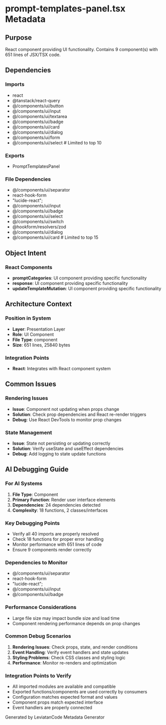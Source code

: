 # prompt-templates-panel.tsx Metadata

## Purpose
React component providing UI functionality. Contains 9 component(s) with 651 lines of JSX/TSX code.

## Dependencies

### Imports
- react
- @tanstack/react-query
- @/components/ui/button
- @/components/ui/input
- @/components/ui/textarea
- @/components/ui/badge
- @/components/ui/card
- @/components/ui/dialog
- @/components/ui/form
- @/components/ui/select  # Limited to top 10

### Exports
- PromptTemplatesPanel

### File Dependencies
- @/components/ui/separator
- react-hook-form
- "lucide-react";
- @/components/ui/input
- @/components/ui/badge
- @/components/ui/select
- @/components/ui/switch
- @hookform/resolvers/zod
- @/components/ui/dialog
- @/components/ui/card  # Limited to top 15

## Object Intent

### React Components
- **promptCategories**: UI component providing specific functionality
- **response**: UI component providing specific functionality
- **updateTemplateMutation**: UI component providing specific functionality


## Architecture Context

### Position in System
- **Layer**: Presentation Layer
- **Role**: UI Component
- **File Type**: component
- **Size**: 651 lines, 25840 bytes

### Integration Points
- **React**: Integrates with React component system

## Common Issues

### Rendering Issues
- **Issue**: Component not updating when props change
- **Solution**: Check prop dependencies and React re-render triggers
- **Debug**: Use React DevTools to monitor prop changes

### State Management
- **Issue**: State not persisting or updating correctly
- **Solution**: Verify useState and useEffect dependencies
- **Debug**: Add logging to state update functions

## AI Debugging Guide

### For AI Systems
1. **File Type**: Component
2. **Primary Function**: Render user interface elements
3. **Dependencies**: 24 dependencies detected
4. **Complexity**: 18 functions, 2 classes/interfaces

### Key Debugging Points
- Verify all 40 imports are properly resolved
- Check 18 functions for proper error handling
- Monitor performance with 651 lines of code
- Ensure 9 components render correctly

### Dependencies to Monitor
- @/components/ui/separator
- react-hook-form
- "lucide-react";
- @/components/ui/input
- @/components/ui/badge

### Performance Considerations
- Large file size may impact bundle size and load time
- Component rendering performance depends on prop changes

### Common Debug Scenarios
1. **Rendering Issues**: Check props, state, and render conditions
2. **Event Handling**: Verify event handlers and state updates
3. **Styling Problems**: Check CSS classes and styling logic
4. **Performance**: Monitor re-renders and optimization

### Integration Points to Verify
- All imported modules are available and compatible
- Exported functions/components are used correctly by consumers
- Configuration matches expected format and values
- Component props match expected interface
- Event handlers are properly connected

Generated by LeviatanCode Metadata Generator
